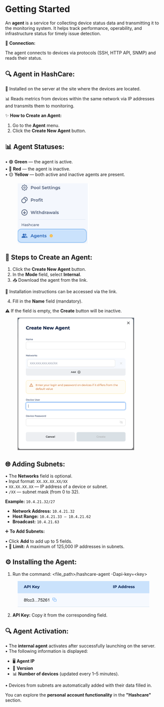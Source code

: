 # Getting Started

An **agent** is a service for collecting device status data and transmitting it to the monitoring system. It helps track performance, operability, and infrastructure status for timely issue detection.

🔗 **Connection:**

The agent connects to devices via protocols (SSH, HTTP API, SNMP) and reads their status.

## 🔍 Agent in HashCare:

📍 Installed on the server at the site where the devices are located.

📊 Reads metrics from devices within the same network via IP addresses and transmits them to monitoring.

✨ **How to Create an Agent:**

1. Go to the **Agent** menu.
2. Click the **Create New Agent** button.

## 📊 Agent Statuses:

• 🟢 **Green** — the agent is active.\
• 🔴 **Red** — the agent is inactive.\
• 🟡 **Yellow** — both active and inactive agents are present.

<figure><img src="../../.gitbook/assets/Снимок экрана 2025-01-13 в 15.15.40.png" alt="" width="230"><figcaption></figcaption></figure>

## 🚀 Steps to Create an Agent:



1. Click the **Create New Agent** button.
2. In the **Mode** field, select **Internal**.
3. 📥 Download the agent from the link.

🔗 Installation instructions can be accessed via the link.

4. Fill in the **Name** field (mandatory).

⚠️ If the field is empty, the **Create** button will be inactive.

<figure><img src="../../.gitbook/assets/Снимок экрана 2025-01-13 в 15.17.00.png" alt="" width="375"><figcaption></figcaption></figure>

## 🌐 Adding Subnets:

• The **Networks** field is optional.\
• Input format: `XX.XX.XX.XX/XX`\
• `XX.XX.XX.XX` — IP address of a device or subnet.\
• `/XX` — subnet mask (from 0 to 32).

**Example:** `10.4.21.32/27`

* **Network Address:** `10.4.21.32`
* **Host Range:** `10.4.21.33 – 10.4.21.62`
* **Broadcast:** `10.4.21.63`

➕ **To Add Subnets:**

• Click **Add** to add up to 5 fields.\
• 🔺 **Limit:** A maximum of 125,000 IP addresses in subnets.

## ⚙️ Installing the Agent:

1. Run the command: \<file\_path>/hashcare-agent -Dapi-key=\<key>

<figure><img src="../../.gitbook/assets/Снимок экрана 2025-01-13 в 15.17.22.png" alt=""><figcaption></figcaption></figure>

2. **API Key:** Copy it from the corresponding field.

## 🔍 Agent Activation:

• The **internal agent** activates after successfully launching on the server.\
• The following information is displayed:

* 🖥️ **Agent IP**
* 📜 **Version**
* 📊 **Number of devices** (updated every 1–5 minutes).

• Devices from subnets are automatically added with their data filled in.

You can explore the **personal account functionality** in the **"Hashcare"** section.
